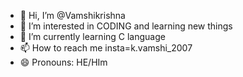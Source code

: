 - 👋 Hi, I’m @Vamshikrishna
- 👀 I’m interested in CODING and learning new things
- 🌱 I’m currently learning C language
- 📫 How to reach me insta=k.vamshi_2007
- 😄 Pronouns: HE/HIm

<!---
Vamshikrishnadvlp/Vamshikrishnadvlp is a ✨ special ✨ repository because its `README.md` (this file) appears on your GitHub profile.
You can click the Preview link to take a look at your changes.
--->
